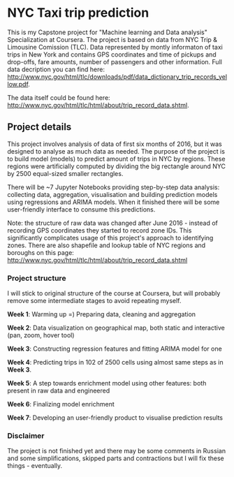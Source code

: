 # NYC Taxi trip prediction
This is my Capstone project for "Machine learning and Data analysis" Specialization at Coursera. 
The project is based on data from NYC Trip & Limousine Comission (TLC). Data represented by montly informaton of taxi trips in New York 
and contains GPS coordinates and time of pickups and drop-offs, fare amounts, number of passengers and other information. Full data 
decription you can find here: http://www.nyc.gov/html/tlc/downloads/pdf/data_dictionary_trip_records_yellow.pdf.

The data itself could be found here: http://www.nyc.gov/html/tlc/html/about/trip_record_data.shtml.

## Project details
This project involves analysis of data of first six months of 2016, but it was designed to analyse as much data as needed. 
The purpose of the project is to build model (models) to predict amount of trips in NYC by regions. These regions were artificially
computed by dividing the big rectangle around NYC by 2500 equal-sized smaller rectangles. 

There will be ~7 Jupyter Notebooks providing step-by-step data analysis: collecting data, aggregation, visualisation and building prediction
models using regressions and ARIMA models. 
When it finished there will be some user-friendly interface to consume this predictions.

Note: the structure of raw data was changed after June 2016 - instead of recording GPS coordinates they started to record zone IDs. This 
significantly complicates usage of this project's approach to identifying zones.
There are also shapefile and lookup table of NYC regions and boroughs on this page:
http://www.nyc.gov/html/tlc/html/about/trip_record_data.shtml

### Project structure
I will stick to original structure of the course at Coursera, but will probably remove some intermediate stages to avoid repeating myself.

__Week 1__: Warming up =) Preparing data, cleaning and aggregation 

__Week 2__: Data visualization on geographical map, both static and interactive (pan, zoom, hover tool)

__Week 3__: Constructing regression features and fitting ARIMA model for one 

__Week 4__: Predicting trips in 102 of 2500 cells using almost same steps as in __Week 3__. 

__Week 5__: A step towards enrichment model using other features: both present in raw data and engineered 

__Week 6__: Finalizing model enrichment

__Week 7__: Developing an user-friendly  product to visualise prediction results

### Disclaimer
The project is not finished yet and there may be some comments in Russian and some simplifications, skipped parts and contractions 
but I will fix these things - eventually.
